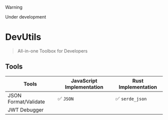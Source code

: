 > [!WARNING]
> Under development

# DevUtils

> All-in-one Toolbox for Developers

## Tools

| Tools                | JavaScript Implementation | Rust Implementation             |
|----------------------|---------------------------|---------------------------------|
| JSON Format/Validate | :white_check_mark: `JSON` | :white_check_mark: `serde_json` |
| JWT Debugger         |                           |                                 |

